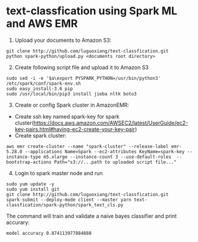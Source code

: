 # text-classfication using Spark ML and AWS EMR

1. Upload your documents to Amazon S3:
```
git clone http://github.com/luguoxiang/text-classfication.git
python spark-python/upload.py <documents root directory>
```

2. Create following script file and upload it to Amazon S3
```#!/bin/bash
sudo sed -i -e '$a\export PYSPARK_PYTHON=/usr/bin/python3' /etc/spark/conf/spark-env.sh
sudo easy_install-3.6 pip
sudo /usr/local/bin/pip3 install jieba nltk boto3
```
 
3. Create or config Spark cluster in AmazonEMR:

* Create ssh key named spark-key for spark cluster(https://docs.aws.amazon.com/AWSEC2/latest/UserGuide/ec2-key-pairs.html#having-ec2-create-your-key-pair)
* Create spark cluster:
```
aws emr create-cluster --name "spark-cluster" --release-label emr-5.28.0 --applications Name=Spark --ec2-attributes KeyName=spark-key --instance-type m5.xlarge --instance-count 3 --use-default-roles  --bootstrap-actions Path="s3://...path to uploaded script file..."
```

4. Login to spark master node and run
```
sudo yum update -y
sudo yum install git
git clone http://github.com/luguoxiang/text-classfication.git
spark-submit --deploy-mode client --master yarn text-classfication/spark-python/spark_text_cls.py
```
The command will train and validate a naive bayes classifier and print accurary:
```
model accuracy 0.874113977884888
```

